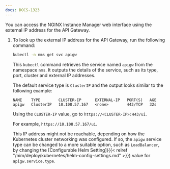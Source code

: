 ```yaml
---
docs: DOCS-1323
---
```


You can access the NGINX Instance Manager web interface using the external IP address for the API Gateway.

1. To look up the external IP address for the API Gateway, run the following command:

   ```bash
   kubectl -n nms get svc apigw
   ```

   This `kubectl` command retrieves the service named `apigw` from the namespace `nms`. It outputs the details of the service, such as its type, port, cluster and external IP addresses.

   The default service type is `ClusterIP` and the output looks similar to the following example:

   ```text
   NAME    TYPE        CLUSTER-IP      EXTERNAL-IP   PORT(S)   AGE
   apigw   ClusterIP   10.108.57.167   <none>        443/TCP   32s
   ```

   Using the `CLUSTER-IP` value, go to `https://<CLUSTER-IP>:443/ui`.

   For example, `https://10.108.57.167/ui`.

   This IP address might not be reachable, depending on how the Kubernetes cluster networking was configured. If so, the `apigw` service type can be changed to a more suitable option, such as `LoadBalancer`, by changing the [Configurable Helm Setting]({{< relref "/nim/deploy/kubernetes/helm-config-settings.md" >}}) value for `apigw.service.type`.

